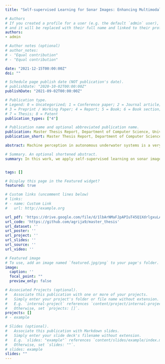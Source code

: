 ```yaml
---
title: "Self-supervised Learning for Sonar Images: Enhancing Multimodal Perception for Underwater Applications"

# Authors
# If you created a profile for a user (e.g. the default `admin` user), write the username (folder name) here 
# and it will be replaced with their full name and linked to their profile.
authors:
- admin

# Author notes (optional)
# author_notes:
# - "Equal contribution"
# - "Equal contribution"

date: "2021-12-15T00:00:00Z"
doi: ""

# Schedule page publish date (NOT publication's date).
# publishDate: "2020-10-02T00:00:00Z"
publishDate: "2021-09-02T00:00:00Z"

# Publication type.
# Legend: 0 = Uncategorized; 1 = Conference paper; 2 = Journal article;
# 3 = Preprint / Working Paper; 4 = Report; 5 = Book; 6 = Book section;
# 7 = Thesis; 8 = Patent
publication_types: ["4"]

# Publication name and optional abbreviated publication name.
publication: Master Thesis Report, Department of Computer Science, University of Applied Sciences  Bonn-Rhein-Sieg
publication_short: Master Thesis Report, Department of Computer Science, University of Applied Sciences  Bonn-Rhein-Sieg 

abstract: Machine perception in autonomous underwater systems is a very challenging task due to the unpredictability of water environments. Factors such as poor lighting conditions, sediments, and turbidity impact the vision of underwater systems and can result in failure of critical localization and exploration missions. In order to overcome underwater perception challenges, it is important to design computer vision models that can perform efficiently across a variety of tasks including image classification and image enhancement (reconstruction/generation). The advent of deep neural networks and their success on computer vision tasks applied to standard RGB images makes them suitable for underwater perception research. In recent years, deep neural network architectures have proved to be successful at underwater applications like image enhancement, sonar object classification, and multimodal sonar-camera image translation. For underwater sonar data specifically, the progress of deep learning research has been hindered due to the lack of publicly available data. This has to do with the confidentiality that surrounds sonar imaging projects. In order to compensate for small datasets and lack of annotated data, a novel learning paradigm called self-supervised learning (SSL) attempts to learn data representations by using data itself as a supervision signal. In this work, we apply self-supervised learning on sonar images with applications to image classification and image-to-image translation. For sonar image classification, we have implemented three SSL algorithms (RotNet, Denoising Autoencoders, and Jigsaw Puzzle) and compared them to their supervised learning (SL) counterpart. We have trained each of these models on a real-life sonar dataset called Watertank and evaluated the quality of the learned representations with transfer learning and a low-shot setup on another real-life sonar dataset called Turntable. Our findings indicate that all SSL models have a similar performance against SL models. This indicates that SSL has the potential to replace the need for labeled sonar datasets without compromising task performance and reducing the time and costs of data labeling. For multimodal sonar and camera image translation, we present results on a newly generated dataset called Gemini that contains paired sonar and camera images from different objects placed under the water. We have implemented the Pix2Pix model which is a type of conditional Generative Adversarial Network (cGAN) that is capable of combining sonar-camera modalities to generate realistic camera-like images. Based on several quantitative evaluations for image similarity, we prove that a combination of sonar and camera modalities improves image generation when compared to a single camera modality. This has the potential to aid underwater perception when light attenuation and turbidity affects cameras considerably.

# Summary. An optional shortened abstract.
summary: In this work, we apply self-supervised learning on sonar images with applications to image classification and image-to-image translation.


tags: []

# Display this page in the Featured widget?
featured: true

# Custom links (uncomment lines below)
# links:
# - name: Custom Link
#   url: http://example.org

url_pdf: 'https://drive.google.com/file/d/1lbArNMaFJpAPIuT45Q1XdrlgxuLAG8ye/view'
url_code: 'https://github.com/agrija9/master_thesis'
url_dataset: ''
url_poster: ''
url_project: ''
url_slides: ''
url_source: ''
url_video: ''

# Featured image
# To use, add an image named `featured.jpg/png` to your page's folder. 
image:
  caption: ''
  focal_point: ""
  preview_only: false

# Associated Projects (optional).
#   Associate this publication with one or more of your projects.
#   Simply enter your project's folder or file name without extension.
#   E.g. `internal-project` references `content/project/internal-project/index.md`.
#   Otherwise, set `projects: []`.
projects: []
# - example

# Slides (optional).
#   Associate this publication with Markdown slides.
#   Simply enter your slide deck's filename without extension.
#   E.g. `slides: "example"` references `content/slides/example/index.md`.
#   Otherwise, set `slides: ""`.
# slides: example
slides: ""
---
```

